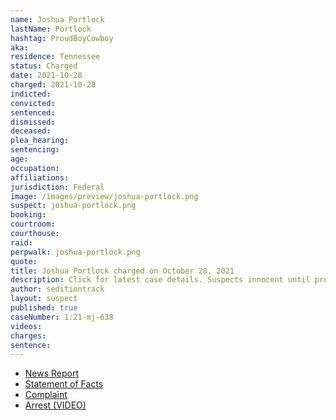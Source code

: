 ```yaml
---
name: Joshua Portlock
lastName: Portlock
hashtag: ProudBoyCowboy
aka:
residence: Tennessee
status: Charged
date: 2021-10-28
charged: 2021-10-28
indicted:
convicted:
sentenced:
dismissed:
deceased:
plea_hearing:
sentencing:
age:
occupation:
affiliations:
jurisdiction: Federal
image: /images/preview/joshua-portlock.png
suspect: joshua-portlock.png
booking:
courtroom:
courthouse:
raid:
perpwalk: joshua-portlock.png
quote:
title: Joshua Portlock charged on October 28, 2021
description: Click for latest case details. Suspects innocent until proven guilty.
author: seditiontrack
layout: suspect
published: true
caseNumber: 1:21-mj-638
videos:
charges:
sentence:
---
```


- [News Report](https://www.tennessean.com/story/news/crime/2021/11/04/joshua-john-portlock-tennessee-arrested-january-6-capitol-riot/6279607001/)
- [Statement of Facts](https://www.justice.gov/usao-dc/case-multi-defendant/file/1446266/download)
- [Complaint](https://www.justice.gov/usao-dc/case-multi-defendant/file/1446271/download)
- [Arrest (VIDEO)](https://www.wsmv.com/news/man-arrested-in-smyrna-for-january-6-capitol-riots/article_456b3068-3cdc-11ec-abff-d7d8c604b6c7.html)
